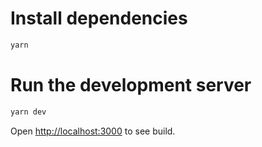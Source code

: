 # Install dependencies

```bash
yarn
```

# Run the development server

```bash
yarn dev
```

Open [http://localhost:3000](http://localhost:3000) to see build.

